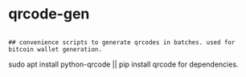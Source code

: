 # qrcode-gen

```

## convenience scripts to generate qrcodes in batches. used for bitcoin wallet generation.

```

sudo apt install python-qrcode || pip install qrcode for dependencies.

